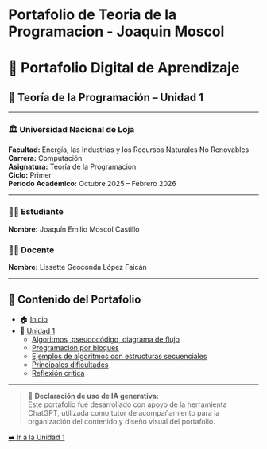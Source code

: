 # Portafolio de Teoria de la Programacion - Joaquin Moscol
# 📘 Portafolio Digital de Aprendizaje  
## 🧩 Teoría de la Programación – Unidad 1  

---

### 🏛️ Universidad Nacional de Loja  
**Facultad:** Energía, las Industrias y los Recursos Naturales No Renovables  
**Carrera:** Computación  
**Asignatura:** Teoría de la Programación  
**Ciclo:** Primer  
**Período Académico:** Octubre 2025 – Febrero 2026  

---

### 👨‍🎓 Estudiante
**Nombre:** Joaquín Emilio Moscol Castillo  

### 👨‍🏫 Docente
**Nombre:** Lissette Geoconda López Faicán  

---

## 📑 Contenido del Portafolio

- 🏠 [Inicio](Inicio.md)
- 📘 [Unidad 1](Unidad%201.md)
  - [Algoritmos, pseudocódigo, diagrama de flujo](Algoritmos.md)
  - [Programación por bloques](bloques.md)
  - [Ejemplos de algoritmos con estructuras secuenciales](Ejemplos.md)
  - [Principales dificultades](dificultades.md)
  - [Reflexión crítica](reflexion.md)

---

> 📄 **Declaración de uso de IA generativa:**  
> Este portafolio fue desarrollado con apoyo de la herramienta ChatGPT, utilizada como tutor de acompañamiento para la organización del contenido y diseño visual del portafolio.

[➡️ Ir a la Unidad 1](Unidad%201.md)
